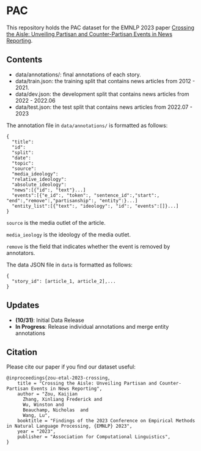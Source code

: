 # PAC
This repository holds the PAC dataset for the EMNLP 2023 paper [Crossing the Aisle: Unveiling Partisan and Counter-Partisan Events in News Reporting](https://arxiv.org/abs/2310.18768).

## Contents
- data/annotations/: final annotations of each story.
- data/train.json: the training split that contains news articles from 2012 - 2021.
- data/dev.json: the development split that contains news articles from 2022 - 2022.06
- data/test.json: the test split that contains news articles from 2022.07 - 2023

The annotation file in `data/annotations/` is formatted as follows:
```
{
  "title":
  "id":
  "split":
  "date":
  "topic":
  "source":
  "media_ideology":
  "relative_ideology":
  "absolute_ideology":
  "news":[{"id":, "text"}...]
  "events":[{"e_id":, "token":, "sentence_id":,"start":, "end":,"remove":,"partisanship":, "entity":}...]
  "entity_list":[{"text":, "ideology":, "id":, "events":[]}...]
}
```
`source` is the media outlet of the article.

`media_ieology` is the ideology of the media outlet.

`remove` is the field that indicates whether the event is removed by annotators.

The data JSON file in `data` is formatted as follows:
```
{
  "story_id": [article_1, article_2],...
}
```
## Updates ##
- **(10/31)**: Initial Data Release
- **In Progress**: Release individual annotations and merge entity annotations

## Citation
Please cite our paper if you find our dataset useful:
```
@inproceedings{zou-etal-2023-crossing,
    title = "Crossing the Aisle: Unveiling Partisan and Counter-Partisan Events in News Reporting",
    author = "Zou, Kaijian
      Zhang, Xinliang Frederick and
      Wu, Winston and
      Beauchamp, Nicholas  and
      Wang, Lu",
    booktitle = "Findings of the 2023 Conference on Empirical Methods in Natural Language Processing, {EMNLP} 2023",
    year = "2023",
    publisher = "Association for Computational Linguistics",
}
```
